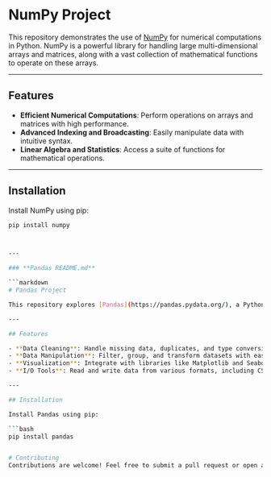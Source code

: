 # NumPy Project

This repository demonstrates the use of [NumPy](https://numpy.org/) for numerical computations in Python. NumPy is a powerful library for handling large multi-dimensional arrays and matrices, along with a vast collection of mathematical functions to operate on these arrays.

---

## Features

- **Efficient Numerical Computations**: Perform operations on arrays and matrices with high performance.
- **Advanced Indexing and Broadcasting**: Easily manipulate data with intuitive syntax.
- **Linear Algebra and Statistics**: Access a suite of functions for mathematical operations.

---

## Installation

Install NumPy using pip:

```bash
pip install numpy



---

### **Pandas README.md**

```markdown
# Pandas Project

This repository explores [Pandas](https://pandas.pydata.org/), a Python library for data manipulation and analysis. Pandas makes it easy to work with structured data like CSV files, databases, and time-series data.

---

## Features

- **Data Cleaning**: Handle missing data, duplicates, and type conversions.
- **Data Manipulation**: Filter, group, and transform datasets with ease.
- **Visualization**: Integrate with libraries like Matplotlib and Seaborn for insights.
- **I/O Tools**: Read and write data from various formats, including CSV, Excel, JSON, and SQL.

---

## Installation

Install Pandas using pip:

```bash
pip install pandas


# Contributing
Contributions are welcome! Feel free to submit a pull request or open an issue for feature requests, bug fixes, or additional examples.




